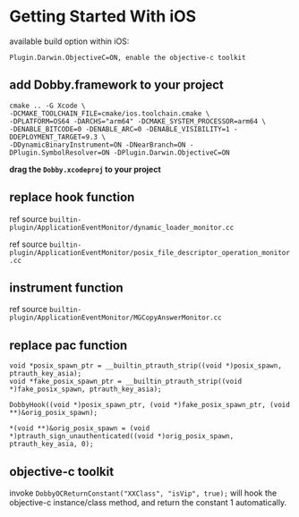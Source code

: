 # Getting Started With iOS

available build option within iOS:

```
Plugin.Darwin.ObjectiveC=ON, enable the objective-c toolkit
```

## add Dobby.framework to your project

```
cmake .. -G Xcode \
-DCMAKE_TOOLCHAIN_FILE=cmake/ios.toolchain.cmake \
-DPLATFORM=OS64 -DARCHS="arm64" -DCMAKE_SYSTEM_PROCESSOR=arm64 \
-DENABLE_BITCODE=0 -DENABLE_ARC=0 -DENABLE_VISIBILITY=1 -DDEPLOYMENT_TARGET=9.3 \
-DDynamicBinaryInstrument=ON -DNearBranch=ON -DPlugin.SymbolResolver=ON -DPlugin.Darwin.ObjectiveC=ON

```

**drag the `Dobby.xcodeproj` to your project**


## replace hook function

ref source `builtin-plugin/ApplicationEventMonitor/dynamic_loader_monitor.cc`

ref source `builtin-plugin/ApplicationEventMonitor/posix_file_descriptor_operation_monitor.cc`

## instrument function

ref source `builtin-plugin/ApplicationEventMonitor/MGCopyAnswerMonitor.cc`

## replace pac function

```
void *posix_spawn_ptr = __builtin_ptrauth_strip((void *)posix_spawn, ptrauth_key_asia);
void *fake_posix_spawn_ptr = __builtin_ptrauth_strip((void *)fake_posix_spawn, ptrauth_key_asia);

DobbyHook((void *)posix_spawn_ptr, (void *)fake_posix_spawn_ptr, (void **)&orig_posix_spawn);

*(void **)&orig_posix_spawn = (void *)ptrauth_sign_unauthenticated((void *)orig_posix_spawn, ptrauth_key_asia, 0);
```


## objective-c toolkit

invoke `DobbyOCReturnConstant("XXClass", "isVip", true);` will hook the objective-c instance/class method, and return the constant 1 automatically.
